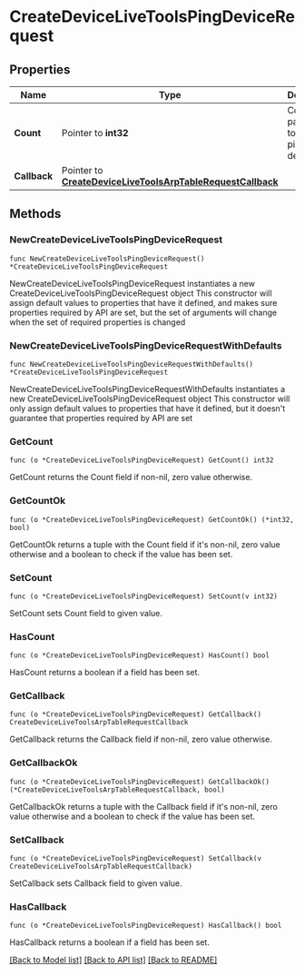 # CreateDeviceLiveToolsPingDeviceRequest

## Properties

Name | Type | Description | Notes
------------ | ------------- | ------------- | -------------
**Count** | Pointer to **int32** | Count parameter to pass to ping. [1..5], default 5 | [optional] 
**Callback** | Pointer to [**CreateDeviceLiveToolsArpTableRequestCallback**](CreateDeviceLiveToolsArpTableRequestCallback.md) |  | [optional] 

## Methods

### NewCreateDeviceLiveToolsPingDeviceRequest

`func NewCreateDeviceLiveToolsPingDeviceRequest() *CreateDeviceLiveToolsPingDeviceRequest`

NewCreateDeviceLiveToolsPingDeviceRequest instantiates a new CreateDeviceLiveToolsPingDeviceRequest object
This constructor will assign default values to properties that have it defined,
and makes sure properties required by API are set, but the set of arguments
will change when the set of required properties is changed

### NewCreateDeviceLiveToolsPingDeviceRequestWithDefaults

`func NewCreateDeviceLiveToolsPingDeviceRequestWithDefaults() *CreateDeviceLiveToolsPingDeviceRequest`

NewCreateDeviceLiveToolsPingDeviceRequestWithDefaults instantiates a new CreateDeviceLiveToolsPingDeviceRequest object
This constructor will only assign default values to properties that have it defined,
but it doesn't guarantee that properties required by API are set

### GetCount

`func (o *CreateDeviceLiveToolsPingDeviceRequest) GetCount() int32`

GetCount returns the Count field if non-nil, zero value otherwise.

### GetCountOk

`func (o *CreateDeviceLiveToolsPingDeviceRequest) GetCountOk() (*int32, bool)`

GetCountOk returns a tuple with the Count field if it's non-nil, zero value otherwise
and a boolean to check if the value has been set.

### SetCount

`func (o *CreateDeviceLiveToolsPingDeviceRequest) SetCount(v int32)`

SetCount sets Count field to given value.

### HasCount

`func (o *CreateDeviceLiveToolsPingDeviceRequest) HasCount() bool`

HasCount returns a boolean if a field has been set.

### GetCallback

`func (o *CreateDeviceLiveToolsPingDeviceRequest) GetCallback() CreateDeviceLiveToolsArpTableRequestCallback`

GetCallback returns the Callback field if non-nil, zero value otherwise.

### GetCallbackOk

`func (o *CreateDeviceLiveToolsPingDeviceRequest) GetCallbackOk() (*CreateDeviceLiveToolsArpTableRequestCallback, bool)`

GetCallbackOk returns a tuple with the Callback field if it's non-nil, zero value otherwise
and a boolean to check if the value has been set.

### SetCallback

`func (o *CreateDeviceLiveToolsPingDeviceRequest) SetCallback(v CreateDeviceLiveToolsArpTableRequestCallback)`

SetCallback sets Callback field to given value.

### HasCallback

`func (o *CreateDeviceLiveToolsPingDeviceRequest) HasCallback() bool`

HasCallback returns a boolean if a field has been set.


[[Back to Model list]](../README.md#documentation-for-models) [[Back to API list]](../README.md#documentation-for-api-endpoints) [[Back to README]](../README.md)


